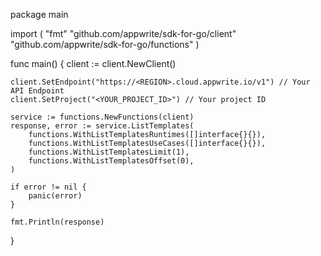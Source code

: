 package main

import (
    "fmt"
    "github.com/appwrite/sdk-for-go/client"
    "github.com/appwrite/sdk-for-go/functions"
)

func main() {
    client := client.NewClient()

    client.SetEndpoint("https://<REGION>.cloud.appwrite.io/v1") // Your API Endpoint
    client.SetProject("<YOUR_PROJECT_ID>") // Your project ID

    service := functions.NewFunctions(client)
    response, error := service.ListTemplates(
        functions.WithListTemplatesRuntimes([]interface{}{}),
        functions.WithListTemplatesUseCases([]interface{}{}),
        functions.WithListTemplatesLimit(1),
        functions.WithListTemplatesOffset(0),
    )

    if error != nil {
        panic(error)
    }

    fmt.Println(response)
}
